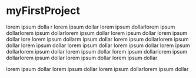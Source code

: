 # myFirstProject

lorem ipsum dolla r    lorem ipsum dollar lorem ipsum dollarlorem ipsum dollarlorem ipsum dollarlorem ipsum dollar
lorem ipsum dollar lorem ipsum dollar lore
lorem ipsum dollarm ipsum dollar lorem ipsum dollarlorem ipsum dollar
lorem ipsum dollar lorem ipsum dollar lorem ipsum dollar
lorem ipsum dollarlorem ipsum dollar lorem ipsum dollar lorem ipsum dollarlorem ipsum dollarlorem ipsum dollar lorem ipsum dollar lorem ipsum dollar

lorem ipsum dollar lorem ipsum dollar lorem ipsum dollarlorem ipsum dollar
